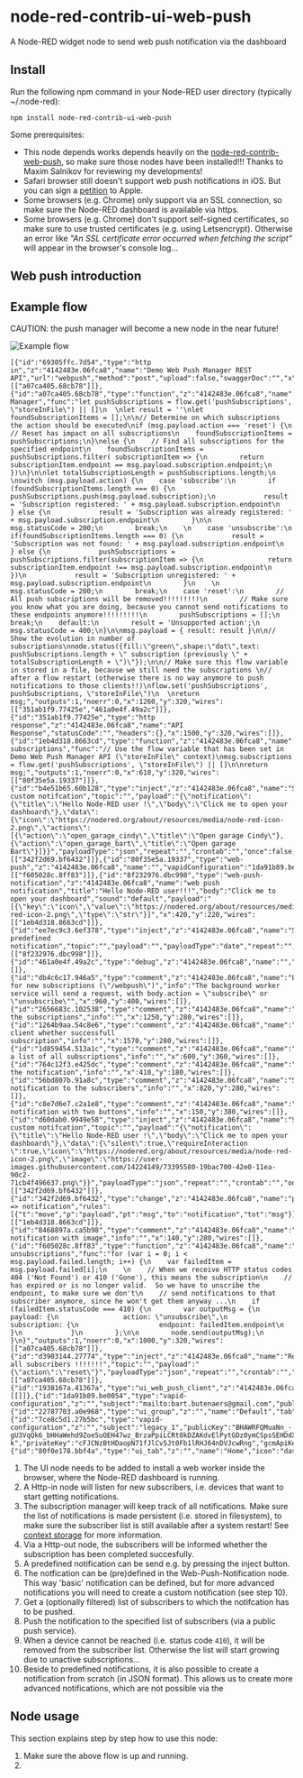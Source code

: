 # node-red-contrib-ui-web-push
A Node-RED widget node to send web push notification via the dashboard

## Install
Run the following npm command in your Node-RED user directory (typically ~/.node-red):
```
npm install node-red-contrib-ui-web-push
```

Some prerequisites:
+ This node depends works depends heavily on the [node-red-contrib-web-push](https://github.com/webmaxru/node-red-contrib-web-push), so make sure those nodes have been installed!!!  Thanks to Maxim Salnikov for reviewing my developments!
+ Safari browser still doesn't support web push notifications in iOS.  But you can sign a [petition](https://www.wonderpush.com/blog/when-will-ios-implement-web-push-notifications) to Apple.
+ Some browsers (e.g. Chrome) only support via an SSL connection, so make sure the Node-RED dashboard is available via https.
+ Some browsers (e.g. Chrome) don't support self-signed certificates, so make sure to use trusted certificates (e.g. using Letsencrypt).  Otherwise an error like *"An SSL certificate error occurred when fetching the script"* will appear in the browser's console log...

## Web push introduction

## Example flow

CAUTION: the push manager will become a new node in the near future!

![Example flow](https://user-images.githubusercontent.com/14224149/74588733-53d5d980-4fff-11ea-9b7f-9950c3b71d69.png)

```
[{"id":"69305ffc.7d54","type":"http in","z":"4142483e.06fca8","name":"Demo Web Push Manager REST API","url":"webpush","method":"post","upload":false,"swaggerDoc":"","x":950,"y":440,"wires":[["a07ca405.68cb78"]]},{"id":"a07ca405.68cb78","type":"function","z":"4142483e.06fca8","name":"Subscription Manager","func":"let pushSubscriptions = flow.get('pushSubscriptions', \"storeInFile\") || []\n  \nlet result = ''\nlet foundSubscriptionItems = [];\n\n// Determine on which subscriptions the action should be executed\nif (msg.payload.action === 'reset') {\n    // Reset has impact on all subscriptions\n    foundSubscriptionItems = pushSubscriptions;\n}\nelse {\n    // Find all subscriptions for the specified endpoint\n    foundSubscriptionItems = pushSubscriptions.filter( subscriptionItem => {\n        return subscriptionItem.endpoint == msg.payload.subscription.endpoint;\n    })\n}\n\nlet totalSubscriptionLength = pushSubscriptions.length;\n  \nswitch (msg.payload.action) {\n    case 'subscribe':\n        if (foundSubscriptionItems.length === 0) {\n            pushSubscriptions.push(msg.payload.subscription);\n            result = 'Subscription registered: ' + msg.payload.subscription.endpoint\n        } else {\n            result = 'Subscription was already registered: ' + msg.payload.subscription.endpoint\n        }\n\n        msg.statusCode = 200;\n        break;\n    \n    case 'unsubscribe':\n        if(foundSubscriptionItems.length === 0) {\n            result = 'Subscription was not found: ' + msg.payload.subscription.endpoint\n        } else {\n            pushSubscriptions = pushSubscriptions.filter(subscriptionItem => {\n                return subscriptionItem.endpoint !== msg.payload.subscription.endpoint\n            })\n            result = 'Subscription unregistered: ' + msg.payload.subscription.endpoint\n        }\n    \n        msg.statusCode = 200;\n        break;\n    case 'reset':\n        // All push subscriptions will be removed!!!!!!!!!\n        // Make sure you know what you are doing, because you cannot send notifications to these endpoints anymore!!!!!!!!!\n        pushSubscriptions = [];\n        break;\n    default:\n        result = 'Unsupported action';\n        msg.statusCode = 400;\n}\n\nmsg.payload = { result: result }\n\n// Show the evolution in number of subscriptions\nnode.status({fill:\"green\",shape:\"dot\",text: pushSubscriptions.length + \" subscription (previously \" + totalSubscriptionLength + \")\"});\n\n// Make sure this flow variable in stored in a file, because we still need the subscriptions \n// after a flow restart (otherwise there is no way anymore to push notifications to those clients!!)\nflow.set('pushSubscriptions', pushSubscriptions, \"storeInFile\")\n  \nreturn msg;","outputs":1,"noerr":0,"x":1260,"y":320,"wires":[["351ab1f9.77425e","461a0e4f.49a2c"]]},{"id":"351ab1f9.77425e","type":"http response","z":"4142483e.06fca8","name":"API Response","statusCode":"","headers":{},"x":1500,"y":320,"wires":[]},{"id":"1eb4d318.8663cd","type":"function","z":"4142483e.06fca8","name":"Get subscriptions","func":"// Use the flow variable that has been set in Demo Web Push Manager API (\"storeInFile\" context)\nmsg.subscriptions = flow.get('pushSubscriptions', \"storeInFile\") || []\n\nreturn msg;","outputs":1,"noerr":0,"x":610,"y":320,"wires":[["80f35e5a.19337"]]},{"id":"b4e51b65.60b128","type":"inject","z":"4142483e.06fca8","name":"Send custom notifcation","topic":"","payload":"{\"notification\":{\"title\":\"Hello Node-RED user !\",\"body\":\"Click me to open your dashboard\"},\"data\":{\"icon\":\"https://nodered.org/about/resources/media/node-red-icon-2.png\",\"actions\":[{\"action\":\"open_garage_cindy\",\"title\":\"Open garage Cindy\"},{\"action\":\"open_garage_bart\",\"title\":\"Open garage Bart\"}]}}","payloadType":"json","repeat":"","crontab":"","once":false,"onceDelay":0.1,"x":140,"y":420,"wires":[["342f2d69.bf6432"]]},{"id":"80f35e5a.19337","type":"web-push","z":"4142483e.06fca8","name":"","vapidConfiguration":"1da91b89.be0054","x":800,"y":320,"wires":[["f605028c.8ff83"]]},{"id":"8f232976.dbc998","type":"web-push-notification","z":"4142483e.06fca8","name":"web push notification","title":"Hello Node-RED user!!!","body":"Click me to open your dashboard","sound":"default","payload":"[{\"key\":\"icon\",\"value\":\"https://nodered.org/about/resources/media/node-red-icon-2.png\",\"type\":\"str\"}]","x":420,"y":220,"wires":[["1eb4d318.8663cd"]]},{"id":"ee7ec9c3.6ef378","type":"inject","z":"4142483e.06fca8","name":"Send predefined notification","topic":"","payload":"","payloadType":"date","repeat":"","crontab":"","once":false,"onceDelay":0.1,"x":160,"y":220,"wires":[["8f232976.dbc998"]]},{"id":"461a0e4f.49a2c","type":"debug","z":"4142483e.06fca8","name":"","active":true,"tosidebar":true,"console":false,"tostatus":false,"complete":"false","x":1490,"y":360,"wires":[]},{"id":"db4c6c17.946a5","type":"comment","z":"4142483e.06fca8","name":"Listen for new subscriptions (\"/webpush\")","info":"The background worker service will send a request, with body.action = \"subscribe\" or \"unsubscribe\"","x":960,"y":400,"wires":[]},{"id":"2656683c.102538","type":"comment","z":"4142483e.06fca8","name":"Manage the subscriptions","info":"","x":1250,"y":280,"wires":[]},{"id":"1264b9aa.54c8e6","type":"comment","z":"4142483e.06fca8","name":"Inform client whether successfull subscription","info":"","x":1570,"y":280,"wires":[]},{"id":"1d859454.513a1c","type":"comment","z":"4142483e.06fca8","name":"Get a list of all subscriptions","info":"","x":600,"y":360,"wires":[]},{"id":"764c12f3.e425dc","type":"comment","z":"4142483e.06fca8","name":"Compose the notification","info":"","x":410,"y":180,"wires":[]},{"id":"56bd807b.91a8c","type":"comment","z":"4142483e.06fca8","name":"Send notification to the subscribers","info":"","x":820,"y":280,"wires":[]},{"id":"c8e7d6e7.c2a1e8","type":"comment","z":"4142483e.06fca8","name":"Send notification with two buttons","info":"","x":150,"y":380,"wires":[]},{"id":"d60dab0.9949e58","type":"inject","z":"4142483e.06fca8","name":"Send custom notifcation","topic":"","payload":"{\"notification\":{\"title\":\"Hello Node-RED user !\",\"body\":\"Click me to open your dashboard\"},\"data\":{\"silent\":true,\"requireInteraction \":true,\"icon\":\"https://nodered.org/about/resources/media/node-red-icon-2.png\",\"image\":\"https://user-images.githubusercontent.com/14224149/73395580-19bac700-42e0-11ea-90c2-71cb4f496637.png\"}}","payloadType":"json","repeat":"","crontab":"","once":false,"onceDelay":0.1,"x":140,"y":320,"wires":[["342f2d69.bf6432"]]},{"id":"342f2d69.bf6432","type":"change","z":"4142483e.06fca8","name":"payload => notification","rules":[{"t":"move","p":"payload","pt":"msg","to":"notification","tot":"msg"}],"action":"","property":"","from":"","to":"","reg":false,"x":380,"y":320,"wires":[["1eb4d318.8663cd"]]},{"id":"8468897a.ca5b98","type":"comment","z":"4142483e.06fca8","name":"Send notification with image","info":"","x":140,"y":280,"wires":[]},{"id":"f605028c.8ff83","type":"function","z":"4142483e.06fca8","name":"Detect unsubscriptions","func":"for (var i = 0; i < msg.payload.failed.length; i++) {\n    var failedItem = msg.payload.failed[i];\n    \n    // When we receive HTTP status codes 404 ('Not Found') or 410 ('Gone'), this means the subscription\n    // has expired or is no longer valid.  So we have to unscribe the endpoint, to make sure we don't\n    // send notifications to that subscriber anymore, since he won't get them anyway ...\n    if (failedItem.statusCode === 410) {\n        var outputMsg = {\n            payload: {\n                action: \"unsubscribe\",\n                subscription: {\n                    endpoint: failedItem.endpoint\n                }\n            }\n        };\n\n        node.send(outputMsg);\n    }\n}","outputs":1,"noerr":0,"x":1000,"y":320,"wires":[["a07ca405.68cb78"]]},{"id":"d3903144.27774","type":"inject","z":"4142483e.06fca8","name":"Remove all subscribers !!!!!!!","topic":"","payload":"{\"action\":\"reset\"}","payloadType":"json","repeat":"","crontab":"","once":false,"onceDelay":0.1,"x":960,"y":220,"wires":[["a07ca405.68cb78"]]},{"id":"1938167a.41367a","type":"ui_web_push_client","z":"4142483e.06fca8","group":"22787703.a0e968","order":3,"width":0,"height":0,"webPushConfig":"7ce8c5d1.27b5bc","subscribeAtLoad":true,"name":"","x":1480,"y":220,"wires":[[]]},{"id":"1da91b89.be0054","type":"vapid-configuration","z":"","subject":"mailto:bart.butenaers@gmail.com","publicKey":"","privateKey":"","gcmApiKey":"","name":""},{"id":"22787703.a0e968","type":"ui_group","z":"","name":"Default","tab":"80f0e178.bbf4a","disp":true,"width":"6","collapse":false},{"id":"7ce8c5d1.27b5bc","type":"vapid-configuration","z":"","subject":"legacy_1","publicKey":"BHAWRFQMuaNn_-gU3VqQk6_bHHaWehd9Zoe5uOEH47wz_BrzaPpiLCRt0kDZAKdvElPytGDz0ymCSpsSEHDdX-k","privateKey":"cFJCNzBtHDaopN71fJlCv5Jt0Fb1lRHJ64nDVJcwRng","gcmApiKey":"","name":""},{"id":"80f0e178.bbf4a","type":"ui_tab","z":"","name":"Home","icon":"dashboard","order":1,"disabled":false,"hidden":false}]
```

1. The UI node needs to be added to install a web worker inside the browser, where the Node-RED dashboard is running.
2. A Http-in node will listen for new subscribers, i.e. devices that want to start getting notifications.
3. The subscription manager will keep track of all notifications.  Make sure the list of notifications is made persistent (i.e. stored in filesystem), to make sure the subscriber list is still available after a system restart!  See [context storage](https://nodered.org/docs/user-guide/context#saving-context-data-to-the-file-system) for more information.
4. Via a Http-out node, the subscribers will be informed whether the subscription has been completed succesfully.
5. A predefined notification can be send e.g. by pressing the inject button.
6. The notfication can be (pre)defined in the Web-Push-Notification node.  This way 'basic' notification can be defined, but for more advanced notifications you will need to create a custom notification (see step 10).
7. Get a (optionally filtered) list of subscribers to which the notifcation has to be pushed.
8. Push the notification to the specified list of subscribers (via a public push service).
9. When a device cannot be reached (i.e. status code ```410```), it will be removed from the subscriber list.  Otherwise the list will start growing due to unactive subscriptions...
10. Beside to predefined notifications, it is also possible to create a notification from scratch (in JSON format).  This allows us to create more advanced notifications, which are not possible via the 

## Node usage

This section explains step by step how to use this node:
1. Make sure the above flow is up and running.
1. 
